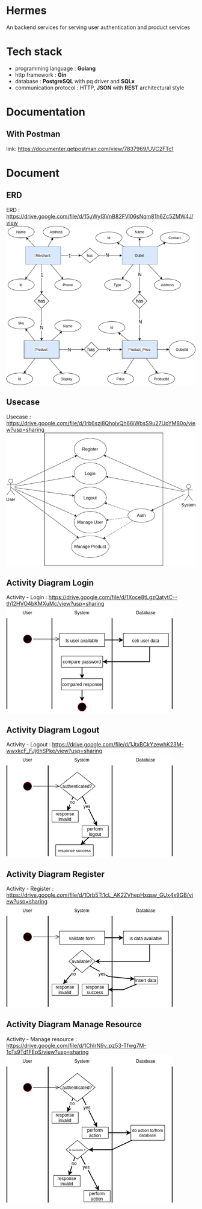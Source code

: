 # Hermes

An backend services for serving user authentication and product services

# Tech stack
- programming language : <b>Golang</b>
- http framework : <b>Gin</b>
- database : <b>PostgreSQL</b> with pq driver and <b>SQLx</b>
- communication protocol : HTTP, <b>JSON</b> with <b>REST</b> architectural style


# Documentation
## With Postman
link: https://documenter.getpostman.com/view/7837969/UVC2FTc1
# Document

## ERD
ERD : https://drive.google.com/file/d/15uWyI3VnB82FVl06sNqm81h6Zc5ZMW4J/view
![](https://github.com/zarszz/hermes/blob/master/hermes-ERD.drawio.png)

## Usecase
Usecase : https://drive.google.com/file/d/1rb6szi8QholvQh66iWbsS9u27UpYM80o/view?usp=sharing
![](https://github.com/zarszz/hermes/blob/master/hermes-Usecase.drawio.png)

## Activity Diagram Login
Activity - Login : https://drive.google.com/file/d/1Xoce8tLgzQatytC--th12HVO4bKMXuMc/view?usp=sharing
![](https://github.com/zarszz/hermes/blob/master/hermes-Activity%20login.drawio.png)

## Activity Diagram Logout
Activity - Logout : https://drive.google.com/file/d/1JtxBCkYzewhK23M-wwxkcF_FJj6hSPke/view?usp=sharing
![](https://github.com/zarszz/hermes/blob/master/hermes-Activity%20logout.drawio.png)

## Activity Diagram Register
Activity - Register : https://drive.google.com/file/d/1Drb5Tt1cL_AK2ZVhepHxqsw_GUx4x9GB/view?usp=sharing
![](https://github.com/zarszz/hermes/blob/master/hermes-Activity%20register.drawio.png)

## Activity Diagram Manage Resource
Activity - Manage resource : https://drive.google.com/file/d/1ChIrN9v_pz53-Tfwg7M-1oTs9Td1FEpS/view?usp=sharing
![](https://github.com/zarszz/hermes/blob/master/hermes-manage.drawio.png)
